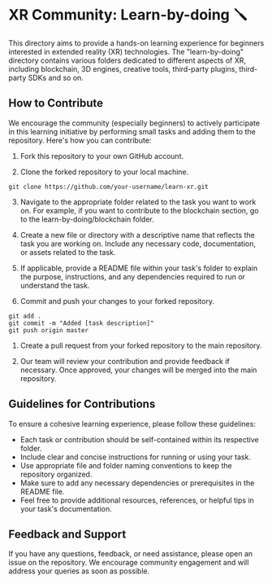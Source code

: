 # XR Community: Learn-by-doing 🪛
This directory aims to provide a hands-on learning experience for beginners interested in extended reality (XR) technologies. The "learn-by-doing" directory contains various folders dedicated to different aspects of XR, including blockchain, 3D engines, creative tools, third-party plugins, third-party SDKs and so on.

## How to Contribute

We encourage the community (especially beginners) to actively participate in this learning initiative by performing small tasks and adding them to the repository. Here's how you can contribute:

   1. Fork this repository to your own GitHub account.

   2. Clone the forked repository to your local machine.

    git clone https://github.com/your-username/learn-xr.git

   3. Navigate to the appropriate folder related to the task you want to work on. For example, if you want to contribute to the blockchain section, go to the learn-by-doing/blockchain folder.

   4. Create a new file or directory with a descriptive name that reflects the task you are working on. Include any necessary code, documentation, or assets related to the task.

   5. If applicable, provide a README file within your task's folder to explain the purpose, instructions, and any dependencies required to run or understand the task.

   6. Commit and push your changes to your forked repository.

    git add .
    git commit -m "Added [task description]"
    git push origin master

   1. Create a pull request from your forked repository to the main repository.

   2. Our team will review your contribution and provide feedback if necessary. Once approved, your changes will be merged into the main repository.

## Guidelines for Contributions

To ensure a cohesive learning experience, please follow these guidelines:

  -  Each task or contribution should be self-contained within its respective folder.
  -  Include clear and concise instructions for running or using your task.
  -  Use appropriate file and folder naming conventions to keep the repository organized.
  -  Make sure to add any necessary dependencies or prerequisites in the README file.
  -  Feel free to provide additional resources, references, or helpful tips in your task's documentation.

## Feedback and Support

If you have any questions, feedback, or need assistance, please open an issue on the repository. We encourage community engagement and will address your queries as soon as possible.


